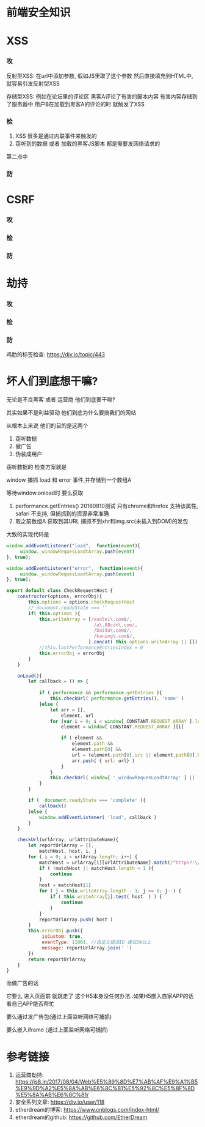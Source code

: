 # 前端安全知识

# XSS

### 攻

反射型XSS: 在url中添加参数, 假如JS里取了这个参数 然后直接填充到HTML中, 就容易引发反射型XSS

存储型XSS: 例如在论坛里的评论区 黑客A评论了有害的脚本内容 有害内容存储到了服务器中 用户B在加载到黑客A的评论的时 就触发了XSS

  

### 检

1. XSS 很多是通过内联事件来触发的
2. 窃听到的数据 或者 加载的黑客JS脚本 都是需要发网络请求的

第二点中

### 防

# CSRF

### 攻

### 检

### 防

# 劫持

### 攻

### 检

### 防

鸡肋的标签检查: https://div.io/topic/443

# 坏人们到底想干嘛?

无论是不良黑客 或者 运营商 他们到底要干嘛?

其实如果不是利益驱动 他们到底为什么要搞我们的网站

从根本上来说 他们的目的是这两个

1. 窃听数据
2. 做广告
3. 伪装成用户

窃听数据的 检查方案就是

window 捕抓 load 和 error 事件,并存储到一个数组A

等待window.onload时 要么获取

1. performance.getEntries() 20180810测试 只有chrome和firefox 支持该属性, safari 不支持, 但捕抓到的资源非常准确
2. 取之前数组A 获取到其URL 捕抓不到xhr和img.src(未插入到DOM)的发包 

大致的实现代码是

```javascript
window.addEventListener("load",  function(event){
     window._windowRequesLoadtArray.push(event)
}, true);

window.addEventListener("error",  function(event){
     window._windowRequesLoadtArray.push(event)
}, true);
```

```javascript
export default class CheckRequestHost {
    constructor(options, errorObj){
        this.options = options.checkRequestHost
        // document.readyState === ''
        if( this.options ){
            this.writeArray = [/xunlei\.com$/, 
                                /a\.88cdn\.com/, 
                                /baidu\.com$/,
                                /kanimg\.com$/,
                              ].concat( this.options.writeArray || [])
            //this.lastPerformanceEntriesIndex = 0
            this.errorObj = errorObj
        }
    }

    onLoad(){
        let callback = () => {
            
            if ( performance && performance.getEntries ){
                this.checkUrl( performance.getEntries(), 'name' )
            }else {
                let arr = [],
                    element, url
                for (var i = 0; i < window[ CONSTANT.REQUEST_ARRAY ].length; i++) {
                    element = window[ CONSTANT.REQUEST_ARRAY ][i]

                    if ( element && 
                        element.path && 
                        element.path[0] &&
                        url = (element.path[0].src || element.path[0].href )){
                        arr.push( { url: url} )
                    }
                }
                this.checkUrl( window[ '_windowRequesLoadtArray' ] || [] , 'url' )
            }
        }

        if (  document.readyState === 'complete' ){
            callback()
        }else {
            window.addEventListener( 'load', callback )
        }
    }

    checkUrl(urlArray, urlAttributeName){
        let reportUrlArray = [],
            matchHost, host, i, j
        for ( i = 0; i < urlArray.length; i++) {
            matchHost = urlArray[i][urlAttributeName].match(/^https?:\/\/(.*?)(?:[\/?&]|$){1}?/)
            if ( !matchHost || matchHost.length < 1 ){
                continue
            }
            host = matchHost[1]
            for ( j = this.writeArray.length - 1; j >= 0; j--) {
                if ( this.writeArray[j].test( host  ) ) {
                    continue
                }
            }
            reportUrlArray.push( host )
        }
        this.errorObj.push({
             isCustom: true,
             eventType: 11001, //自定义错误ID 建议2W以上
             message: reportUrlArray.join(' ')
        })
        return reportUrlArray
    }
}
```

而做广告的话

它要么 进入页面前 就跳走了 这个H5本身没任何办法..如果H5嵌入自家APP的话 看自己APP能否帮忙

要么通过发广告包(通过上面监听网络可捕抓)

要么嵌入iframe (通过上面监听网络可捕抓) 



# 参考链接

1. 运营商劫持: https://js8.in/2017/08/04/Web%E5%89%8D%E7%AB%AF%E9%A1%B5%E9%9D%A2%E5%8A%AB%E6%8C%81%E5%92%8C%E5%8F%8D%E5%8A%AB%E6%8C%81/
2. 安全系列文章: https://div.io/user/118
3. etherdream的博客: https://www.cnblogs.com/index-html/
4. etherdream的github: https://github.com/EtherDream